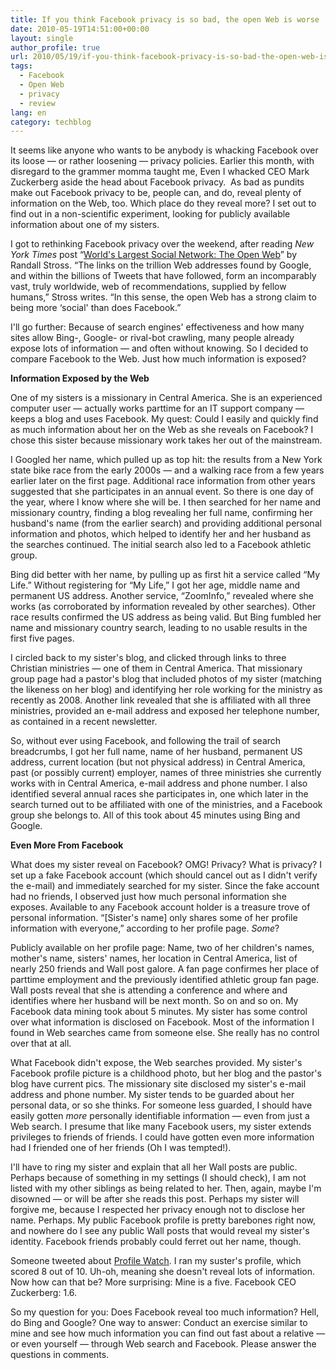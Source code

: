```yaml
---
title: If you think Facebook privacy is so bad, the open Web is worse
date: 2010-05-19T14:51:00+00:00
layout: single
author_profile: true
url: 2010/05/19/if-you-think-facebook-privacy-is-so-bad-the-open-web-is-worse/
tags:
  - Facebook
  - Open Web
  - privacy
  - review
lang: en
category: techblog
---
```

It seems like anyone who wants to be anybody is whacking Facebook over its loose &#8212; or rather loosening &#8212; privacy policies. Earlier this month, with disregard to the grammer momma taught me, Even I whacked CEO Mark Zuckerberg aside the head about Facebook privacy.  As bad as pundits make out Facebook privacy to be, people can, and do, reveal plenty of information on the Web, too. Which place do they reveal more? I set out to find out in a non-scientific experiment, looking for publicly available information about one of my sisters. 

I got to rethinking Facebook privacy over the weekend, after reading _New York Times_ post “[World's Largest Social Network: The Open Web](http://www.nytimes.com/2010/05/16/business/16digi.html)” by Randall Stross. “The links on the trillion Web addresses found by Google, and within the billions of Tweets that have followed, form an incomparably vast, truly worldwide, web of recommendations, supplied by fellow humans,” Stross writes. “In this sense, the open Web has a strong claim to being more &#8216;social' than does Facebook.” 

I'll go further: Because of search engines' effectiveness and how many sites allow Bing-, Google- or rival-bot crawling, many people already expose lots of information &#8212; and often without knowing. So I decided to compare Facebook to the Web. Just how much information is exposed? 

**Information Exposed by the Web** 

One of my sisters is a missionary in Central America. She is an experienced computer user &#8212; actually works parttime for an IT support company &#8212; keeps a blog and uses Facebook. My quest: Could I easily and quickly find as much information about her on the Web as she reveals on Facebook? I chose this sister because missionary work takes her out of the mainstream. 

I Googled her name, which pulled up as top hit: the results from a New York state bike race from the early 2000s &#8212; and a walking race from a few years earlier later on the first page. Additional race information from other years suggested that she participates in an annual event. So there is one day of the year, where I know where she will be. I then searched for her name and missionary country, finding a blog revealing her full name, confirming her husband's name (from the earlier search) and providing additional personal information and photos, which helped to identify her and her husband as the searches continued. The initial search also led to a Facebook athletic group. 

Bing did better with her name, by pulling up as first hit a service called “My Life.” Without registering for “My Life,” I got her age, middle name and permanent US address. Another service, “ZoomInfo,” revealed where she works (as corroborated by information revealed by other searches). Other race results confirmed the US address as being valid. But Bing fumbled her name and missionary country search, leading to no usable results in the first five pages. 

I circled back to my sister's blog, and clicked through links to three Christian ministries &#8212; one of them in Central America. That missionary group page had a pastor's blog that included photos of my sister (matching the likeness on her blog) and identifying her role working for the ministry as recently as 2008. Another link revealed that she is affiliated with all three ministries, provided an e-mail address and exposed her telephone number, as contained in a recent newsletter. 

So, without ever using Facebook, and following the trail of search breadcrumbs, I got her full name, name of her husband, permanent US address, current location (but not physical address) in Central America, past (or possibly current) employer, names of three ministries she currently works with in Central America, e-mail address and phone number. I also identified several annual races she participates in, one which later in the search turned out to be affiliated with one of the ministries, and a Facebook group she belongs to. All of this took about 45 minutes using Bing and Google. 

**Even More From Facebook** 

What does my sister reveal on Facebook? OMG! Privacy? What is privacy? I set up a fake Facebook account (which should cancel out as I didn't verify the e-mail) and immediately searched for my sister. Since the fake account had no friends, I observed just how much personal information she  exposes. Available to any Facebook account holder is a treasure trove of personal information. “[Sister's name] only shares some of her profile information with everyone,” according to her profile page. _Some_? 

Publicly available on her profile page: Name, two of her children's names, mother's name, sisters' names, her location in Central America, list of nearly 250 friends and Wall post galore. A fan page confirmes her place of parttime employment and the previously identified athletic group fan page. Wall posts reveal that she is attending a conference and where and identifies where her husband will be next month. So on and so on. My Facebook data mining took about 5 minutes. My sister has some control over what information is disclosed on Facebook. Most of the information I found in Web searches came from someone else. She really has no control over that at all. 

What Facebook didn't expose, the Web searches provided. My sister's Facebook profile picture is a childhood photo, but her blog and the pastor's blog have current pics. The missionary site disclosed my sister's e-mail address and phone number. My sister tends to be guarded about her personal data, or so she thinks. For someone less guarded, I should have easily gotten _more_ personally identifiable information &#8212; even from just a Web search. I presume that like many Facebook users, my sister extends privileges to friends of friends. I could have gotten even more information had I friended one of her friends (Oh I was tempted!). 

I'll have to ring my sister and explain that all her Wall posts are public. Perhaps because of something in my settings (I should check), I am not listed with my other siblings as being related to her. Then, again, maybe I'm disowned &#8212; or will be after she reads this post. Perhaps my sister will forgive me, because I respected her privacy enough not to disclose her name. Perhaps. My public Facebook profile is pretty barebones right now, and nowhere do I see any public Wall posts that would reveal my sister's identity. Facebook friends probably could ferret out her name, though. 

Someone tweeted about [Profile Watch](http://www.profilewatch.org/). I ran my suster's profile, which scored 8 out of 10. Uh-oh, meaning she doesn't reveal lots of information. Now how can that be? More surprising: Mine is a five. Facebook CEO Zuckerberg: 1.6. 

So my question for you: Does Facebook reveal too much information? Hell, do Bing and Google? One way to answer: Conduct an exercise similar to mine and see how much information you can find out fast about a relative &#8212; or even yourself &#8212; through Web search and Facebook. Please answer the questions in comments.